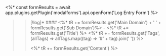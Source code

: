 <%* const formResults = await app.plugins.getPlugin('modalforms').api.openForm('Log Entry Form') %>
> > [!log]+ #### <%* tR += formResults.get('Main Domain') + ' ' + formResults.get('Sub Domain')%> - <%* tR += formResults.get('Title') %>
> > <%* tR += formResults.get('Tags', (allTags) => allTags.map((tag) => '#' + tag).join(' ')) %>
> >
> > <%* tR += formResults.get('Content') %>
